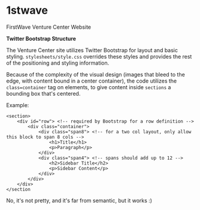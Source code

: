 1stwave
=======

FirstWave Venture Center Website

**Twitter Bootstrap Structure**

The Venture Center site utilizes Twitter Bootstrap for layout and basic styling. `stylesheets/style.css` overrides these styles and provides the rest of the positioning and styling information. 

Because of the complexity of the visual design (images that bleed to the edge, with content bound in a center container), the code utilizes the `class=container` tag on elements, to give content inside `sections` a bounding box that's centered.

Example: 

	<section>
		<div id="row"> <!-- required by Bootstrap for a row definition -->
			<div class="container">
				<div class="span8"> <!-- for a two col layout, only allow this block to span 8 cols -->
					<h1>Title</h1>
					<p>Paragraph</p>
				</div>
				<div class="span4"> <!-- spans should add up to 12 -->
					<h2>Sidebar Title</h2>
					<p>Sidebar Content</p>
				</div>
			</div>
		</div>
	</section
	
No, it's not pretty, and it's far from semantic, but it works :)


				